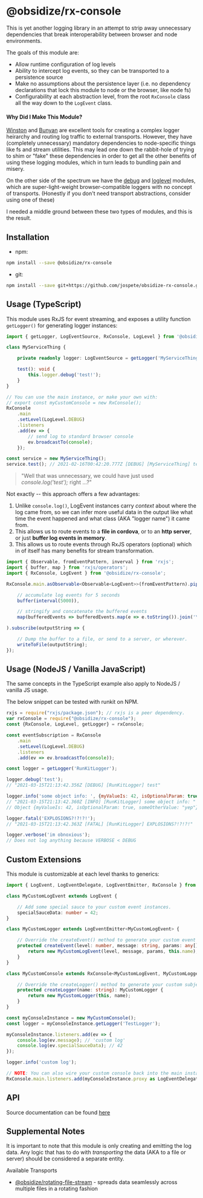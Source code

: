 # @obsidize/rx-console

This is yet another logging library in an attempt to strip away unnecessary dependencies that break
interoperability between browser and node environments.

The goals of this module are:

- Allow runtime configuration of log levels
- Ability to intercept log events, so they can be transported to a persistence source
- Make no assumptions about the persistence layer (i.e. no dependency declarations that lock this module to node or the browser, like node fs)
- Configurability at each abstraction level, from the root ```RxConsole``` class all the way down to the ```LogEvent``` class.

#### Why Did I Make This Module?

[Winston](https://www.npmjs.com/package/winston) 
and [Bunyan](https://www.npmjs.com/package/bunyan)
are excellent tools for creating a complex logger heirarchy and routing log traffic to external transports.
However, they have (completely unnecessary) mandatory dependencies to node-specific things like fs and stream utilities. 
This may lead one down the rabbit-hole of trying to shim or "fake" these dependencies in order to get all the other 
benefits of using these logging modules, which in turn leads to bundling pain and misery.

On the other side of the spectrum we have the
[debug](https://www.npmjs.com/package/debug) 
and [loglevel](https://www.npmjs.com/package/loglevel) modules, which are super-light-weight browser-compatible loggers with no concept of transports.
(Honestly if you don't need transport abstractions, consider using one of these)

I needed a middle ground between these two types of modules, and this is the result.

## Installation

- npm:

```bash
npm install --save @obsidize/rx-console
```

- git:

```bash
npm install --save git+https://github.com/jospete/obsidize-rx-console.git
```

## Usage (TypeScript)

This module uses RxJS for event streaming, and exposes a utility function ```getLogger()``` for generating logger instances:

```typescript
import { getLogger, LogEventSource, RxConsole, LogLevel } from '@obsidize/rx-console';

class MyServiceThing {

	private readonly logger: LogEventSource = getLogger('MyServiceThing');

	test(): void {
		this.logger.debug('test!');
	}
}

// You can use the main instance, or make your own with:
// export const myCustomConsole = new RxConsole();
RxConsole
	.main
	.setLevel(LogLevel.DEBUG)
	.listeners
	.add(ev => {
		// send log to standard browser console
		ev.broadcastTo(console);
	});

const service = new MyServiceThing();
service.test(); // 2021-02-16T00:42:20.777Z [DEBUG] [MyServiceThing] test!
```

> "Well that was unnecessary, we could have just used _console.log('test');_ right ...?"

Not exactly -- this approach offers a few advantages:

1. Unlike ```console.log()```, LogEvent instances carry _context_ about where the log came from, so 
we can infer more useful data in the output like what time the event happened and what class (AKA "logger name") it came from.
2. This allows us to route events to a **file in cordova**, or to an **http server**, or just **buffer log events in memory**.
3. This allows us to route events through RxJS operators (optional) which in of itself has many benefits for stream transformation.

```typescript
import { Observable, fromEventPattern, inverval } from 'rxjs';
import { buffer, map } from 'rxjs/operators';
import { RxConsole, LogEvent } from '@obsidize/rx-console';

RxConsole.main.asObservable<Observable<LogEvent>>(fromEventPattern).pipe(

	// accumulate log events for 5 seconds
	buffer(interval(5000)),

	// stringify and concatenate the buffered events
	map(bufferedEvents => bufferedEvents.map(e => e.toString()).join('\n'))

).subscribe(outputString => {

	// Dump the buffer to a file, or send to a server, or wherever.
	writeToFile(outputString);
});
```

## Usage (NodeJS / Vanilla JavaScript)

The same concepts in the TypeScript example also apply to NodeJS / vanilla JS usage.

The below snippet can be tested with runkit on NPM.

```javascript
rxjs = require("rxjs/package.json"); // rxjs is a peer dependency. 
var rxConsole = require("@obsidize/rx-console");
const {RxConsole, LogLevel, getLogger} = rxConsole;

const eventSubscription = RxConsole
	.main
	.setLevel(LogLevel.DEBUG)
	.listeners
	.add(ev => ev.broadcastTo(console));

const logger = getLogger('RunKitLogger');

logger.debug('test');
// "2021-03-15T21:13:42.356Z [DEBUG] [RunKitLogger] test"

logger.info('some object info: ', {myValueIs: 42, isOptionalParam: true, someOtherValue: 'yep'});
// "2021-03-15T21:13:42.360Z [INFO] [RunKitLogger] some object info: "
// Object {myValueIs: 42, isOptionalParam: true, someOtherValue: "yep"}

logger.fatal('EXPLOSIONS?!?!?!');
// "2021-03-15T21:13:42.363Z [FATAL] [RunKitLogger] EXPLOSIONS?!?!?!"

logger.verbose('im obnoxious');
// Does not log anything because VERBOSE < DEBUG
```

## Custom Extensions

This module is customizable at each level thanks to generics:

```typescript
import { LogEvent, LogEventDelegate, LogEventEmitter, RxConsole } from '@obsidize/rx-console';

class MyCustomLogEvent extends LogEvent {

	// Add some special sauce to your custom event instances.
	specialSauceData: number = 42;
}

class MyCustomLogger extends LogEventEmitter<MyCustomLogEvent> {

	// Override the createEvent() method to generate your custom event type.
	protected createEvent(level: number, message: string, params: any[]): MyCustomLogEvent {
		return new MyCustomLogEvent(level, message, params, this.name);
	}
}

class MyCustomConsole extends RxConsole<MyCustomLogEvent, MyCustomLogger> {

	// Override the createLogger() method to generate your custom subject type.
	protected createLogger(name: string): MyCustomLogger {
		return new MyCustomLogger(this, name);
	}
}

const myConsoleInstance = new MyCustomConsole();
const logger = myConsoleInstance.getLogger('TestLogger');

myConsoleInstance.listeners.add(ev => {
	console.log(ev.message); // 'custom log'
	console.log(ev.specialSauceData); // 42
});

logger.info('custom log');

// NOTE: You can also wire your custom console back into the main instance
RxConsole.main.listeners.add(myConsoleInstance.proxy as LogEventDelegate);
```

## API

Source documentation can be found [here](https://jospete.github.io/obsidize-rx-console/)

## Supplemental Notes

It is important to note that this module is only creating and emitting the log data.
Any logic that has to do with _transporting_ the data (AKA to a file or server) should be considered a separate entity.

Available Transports
- [@obsidize/rotating-file-stream](https://github.com/jospete/obsidize-rotating-file-stream) - spreads data seamlessly across multiple files in a rotating fashion